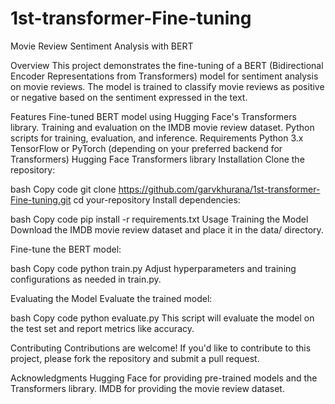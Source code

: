 # 1st-transformer-Fine-tuning

Movie Review Sentiment Analysis with BERT

Overview
This project demonstrates the fine-tuning of a BERT (Bidirectional Encoder Representations from Transformers) model for sentiment analysis on movie reviews. The model is trained to classify movie reviews as positive or negative based on the sentiment expressed in the text.

Features
Fine-tuned BERT model using Hugging Face's Transformers library.
Training and evaluation on the IMDB movie review dataset.
Python scripts for training, evaluation, and inference.
Requirements
Python 3.x
TensorFlow or PyTorch (depending on your preferred backend for Transformers)
Hugging Face Transformers library
Installation
Clone the repository:

bash
Copy code
git clone https://github.com/garvkhurana/1st-transformer-Fine-tuning.git
cd your-repository
Install dependencies:

bash
Copy code
pip install -r requirements.txt
Usage
Training the Model
Download the IMDB movie review dataset and place it in the data/ directory.

Fine-tune the BERT model:

bash
Copy code
python train.py
Adjust hyperparameters and training configurations as needed in train.py.

Evaluating the Model
Evaluate the trained model:

bash
Copy code
python evaluate.py
This script will evaluate the model on the test set and report metrics like accuracy.

Contributing
Contributions are welcome! If you'd like to contribute to this project, please fork the repository and submit a pull request.

Acknowledgments
Hugging Face for providing pre-trained models and the Transformers library.
IMDB for providing the movie review dataset.
